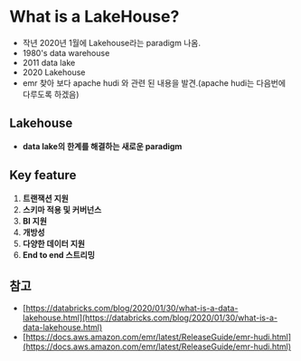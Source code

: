 # What is a LakeHouse?

- 작년 2020년 1월에 Lakehouse라는 paradigm 나옴.
- 1980's data warehouse
- 2011 data lake
- 2020 Lakehouse
- emr 찾아 보다 apache hudi 와 관련 된 내용을 발견.(apache hudi는 다음번에 다루도록 하겠음)

## Lakehouse

- **data lake의 한계를 해결하는 새로운 paradigm**


## Key feature

1. **트랜잭션 지원**
2. **스키마 적용 및 커버넌스**
3. **BI 지원**
4. **개방성**
5. **다양한 데이터 지원**
6. **End to end 스트리밍**


## 참고

- [https://databricks.com/blog/2020/01/30/what-is-a-data-lakehouse.html](https://databricks.com/blog/2020/01/30/what-is-a-data-lakehouse.html)
- [https://docs.aws.amazon.com/emr/latest/ReleaseGuide/emr-hudi.html](https://docs.aws.amazon.com/emr/latest/ReleaseGuide/emr-hudi.html)

